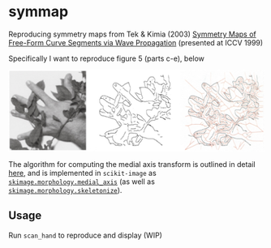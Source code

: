 # symmap
Reproducing symmetry maps from Tek &amp; Kimia (2003) [Symmetry Maps of Free-Form Curve Segments via Wave Propagation](https://doi.org/10.1023/A:1023753317008) (presented at ICCV 1999)

Specifically I want to reproduce figure 5 (parts c-e), below

![](img/tek-kimia-03_hand.png)

The algorithm for computing the medial axis transform is outlined in detail
[here](https://stackoverflow.com/a/52796778/2668831), and is implemented
in `scikit-image` as
[`skimage.morphology.medial_axis`](http://scikit-image.org/docs/dev/api/skimage.morphology.html#skimage.morphology.medial_axis)
(as well as 
[`skimage.morphology.skeletonize`](http://scikit-image.org/docs/dev/api/skimage.morphology.html#skeletonize)).

## Usage

Run `scan_hand` to reproduce and display (WIP)
